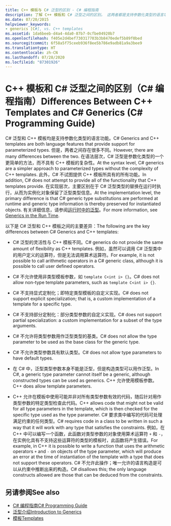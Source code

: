 ```yaml
---
title: C++ 模板与 C# 泛型的区别 - C# 编程指南
description: 了解 C++ 模板和 C# 泛型之间的区别。 这两者都是支持参数化类型的语言功能。
ms.date: 07/20/2015
helpviewer_keywords:
- generics [C#], vs. C++ templates
ms.assetid: 1da6beeb-d4a4-4da0-87b7-0cfbe04920b7
ms.openlocfilehash: f405e2d4bef730317703b3b8470edef5b89f0bed
ms.sourcegitcommit: 6f58a5f75ceeb936f8ee5b786e9adb81a9a3bee9
ms.translationtype: HT
ms.contentlocale: zh-CN
ms.lasthandoff: 07/28/2020
ms.locfileid: "87301926"
---
```

# <a name="differences-between-c-templates-and-c-generics-c-programming-guide"></a><span data-ttu-id="26cdb-104">C++ 模板和 C# 泛型之间的区别（C# 编程指南）</span><span class="sxs-lookup"><span data-stu-id="26cdb-104">Differences Between C++ Templates and C# Generics (C# Programming Guide)</span></span>
<span data-ttu-id="26cdb-105">C# 泛型和 C++ 模板均是支持参数化类型的语言功能。</span><span class="sxs-lookup"><span data-stu-id="26cdb-105">C# Generics and C++ templates are both language features that provide support for parameterized types.</span></span> <span data-ttu-id="26cdb-106">但是，两者之间存在很多不同。</span><span class="sxs-lookup"><span data-stu-id="26cdb-106">However, there are many differences between the two.</span></span> <span data-ttu-id="26cdb-107">在语法层次，C# 泛型是参数化类型的一个更简单的方法，而不具有 C++ 模板的复杂性。</span><span class="sxs-lookup"><span data-stu-id="26cdb-107">At the syntax level, C# generics are a simpler approach to parameterized types without the complexity of C++ templates.</span></span> <span data-ttu-id="26cdb-108">此外，C# 不试图提供  C++ 模板所具有的所有功能。</span><span class="sxs-lookup"><span data-stu-id="26cdb-108">In addition, C# does not attempt to provide all of the functionality that C++ templates provide.</span></span> <span data-ttu-id="26cdb-109">在实现层次，主要区别在于 C# 泛型类型的替换在运行时执行，从而为实例化对象保留了泛型类型信息。</span><span class="sxs-lookup"><span data-stu-id="26cdb-109">At the implementation level, the primary difference is that C# generic type substitutions are performed at runtime and generic type information is thereby preserved for instantiated objects.</span></span> <span data-ttu-id="26cdb-110">有关详细信息，请参阅[运行时中的泛型](./generics-in-the-run-time.md)。</span><span class="sxs-lookup"><span data-stu-id="26cdb-110">For more information, see [Generics in the Run Time](./generics-in-the-run-time.md).</span></span>  
  
 <span data-ttu-id="26cdb-111">以下是 C# 泛型和 C++ 模板之间的主要差异：</span><span class="sxs-lookup"><span data-stu-id="26cdb-111">The following are the key differences between C# Generics and C++ templates:</span></span>  
  
- <span data-ttu-id="26cdb-112">C# 泛型的灵活性与 C++ 模板不同。</span><span class="sxs-lookup"><span data-stu-id="26cdb-112">C# generics do not provide the same amount of flexibility as C++ templates.</span></span> <span data-ttu-id="26cdb-113">例如，虽然可以调用 C# 泛型类中的用户定义的运算符，但是无法调用算术运算符。</span><span class="sxs-lookup"><span data-stu-id="26cdb-113">For example, it is not possible to call arithmetic operators in a C# generic class, although it is possible to call user defined operators.</span></span>  
  
- <span data-ttu-id="26cdb-114">C# 不允许使用非类型模板参数，如 `template C<int i> {}`。</span><span class="sxs-lookup"><span data-stu-id="26cdb-114">C# does not allow non-type template parameters, such as `template C<int i> {}`.</span></span>  
  
- <span data-ttu-id="26cdb-115">C# 不支持显式定制化；即特定类型模板的自定义实现。</span><span class="sxs-lookup"><span data-stu-id="26cdb-115">C# does not support explicit specialization; that is, a custom implementation of a template for a specific type.</span></span>  
  
- <span data-ttu-id="26cdb-116">C# 不支持部分定制化：部分类型参数的自定义实现。</span><span class="sxs-lookup"><span data-stu-id="26cdb-116">C# does not support partial specialization: a custom implementation for a subset of the type arguments.</span></span>  
  
- <span data-ttu-id="26cdb-117">C# 不允许将类型参数用作泛型类型的基类。</span><span class="sxs-lookup"><span data-stu-id="26cdb-117">C# does not allow the type parameter to be used as the base class for the generic type.</span></span>  
  
- <span data-ttu-id="26cdb-118">C# 不允许类型参数具有默认类型。</span><span class="sxs-lookup"><span data-stu-id="26cdb-118">C# does not allow type parameters to have default types.</span></span>  
  
- <span data-ttu-id="26cdb-119">在 C# 中，泛型类型参数本身不能是泛型，但是构造类型可以用作泛型。</span><span class="sxs-lookup"><span data-stu-id="26cdb-119">In C#, a generic type parameter cannot itself be a generic, although constructed types can be used as generics.</span></span> <span data-ttu-id="26cdb-120">C++ 允许使用模板参数。</span><span class="sxs-lookup"><span data-stu-id="26cdb-120">C++ does allow template parameters.</span></span>  
  
- <span data-ttu-id="26cdb-121">C++ 允许在模板中使用可能并非对所有类型参数有效的代码，随后针对用作类型参数的特定类型检查此代码。</span><span class="sxs-lookup"><span data-stu-id="26cdb-121">C++ allows code that might not be valid for all type parameters in the template, which is then checked for the specific type used as the type parameter.</span></span> <span data-ttu-id="26cdb-122">C# 要求类中编写的代码可处理满足约束的任何类型。</span><span class="sxs-lookup"><span data-stu-id="26cdb-122">C# requires code in a class to be written in such a way that it will work with any type that satisfies the constraints.</span></span> <span data-ttu-id="26cdb-123">例如，在 C++ 中可以编写一个函数，此函数对类型参数的对象使用算术运算符 `+` 和 `-`，在实例化具有不支持这些运算符的类型的模板时，此函数将产生错误。</span><span class="sxs-lookup"><span data-stu-id="26cdb-123">For example, in C++ it is possible to write a function that uses the arithmetic operators `+` and `-` on objects of the type parameter, which will produce an error at the time of instantiation of the template with a type that does not support these operators.</span></span> <span data-ttu-id="26cdb-124">C# 不允许此操作；唯一允许的语言构造是可以从约束中推断出来的构造。</span><span class="sxs-lookup"><span data-stu-id="26cdb-124">C# disallows this; the only language constructs allowed are those that can be deduced from the constraints.</span></span>  
  
## <a name="see-also"></a><span data-ttu-id="26cdb-125">另请参阅</span><span class="sxs-lookup"><span data-stu-id="26cdb-125">See also</span></span>

- [<span data-ttu-id="26cdb-126">C# 编程指南</span><span class="sxs-lookup"><span data-stu-id="26cdb-126">C# Programming Guide</span></span>](../index.md)
- [<span data-ttu-id="26cdb-127">泛型介绍</span><span class="sxs-lookup"><span data-stu-id="26cdb-127">Introduction to Generics</span></span>](./index.md)
- [<span data-ttu-id="26cdb-128">模板</span><span class="sxs-lookup"><span data-stu-id="26cdb-128">Templates</span></span>](/cpp/cpp/templates-cpp)
